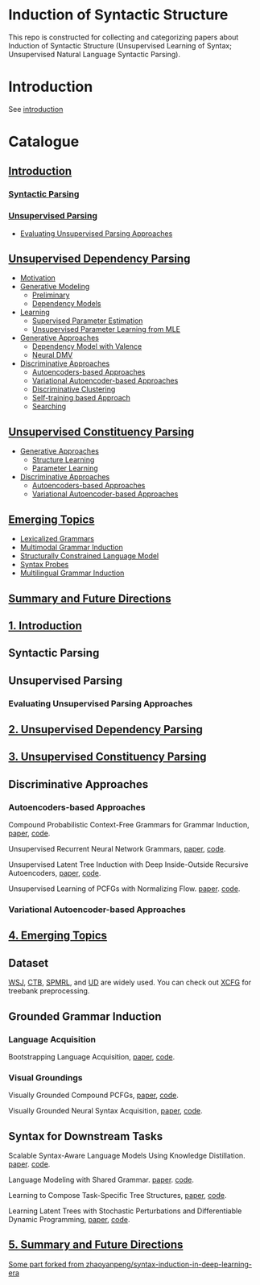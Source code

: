 # Induction of Syntactic Structure
This repo is constructed for collecting and categorizing papers about Induction of Syntactic Structure (Unsupervised Learning of Syntax; Unsupervised Natural Language Syntactic Parsing).
# Introduction
See [introduction](introduction.tex) 

# Catalogue
## [Introduction](#1)
### [Syntactic Parsing](#1.1)
### [Unsupervised Parsing](#1.2)
  - [Evaluating Unsupervised Parsing Approaches](#1.2.1)

## [Unsupervised Dependency Parsing](#2)
* [Motivation](#2.1)
* [Generative Modeling](#2.2)
  - [Preliminary](#2.2.1)
  - [Dependency Models](#2.2.2)
* [Learning](#2.3)
  - [Supervised Parameter Estimation](#2.3.1)
  - [Unsupervised Parameter Learning from MLE](#2.3.2)
* [Generative Approaches](#2.4)
  - [Dependency Model with Valence](#2.4.1)
  - [Neural DMV](#2.4.2)
* [Discriminative Approaches](#2.5)
  - [Autoencoders-based Approaches](#2.5.1)
  - [Variational Autoencoder-based Approaches](#2.5.2)
  - [Discriminative Clustering](#2.5.3)
  - [Self-training based Approach](#2.5.4)
  - [Searching](#2.5.5)

## [Unsupervised Constituency Parsing](#3)
* [Generative Approaches](#3.1)
  - [Structure Learning](#3.1.1)
  - [Parameter Learning](#3.1.2)
* [Discriminative Approaches](#3.2)
  - [Autoencoders-based Approaches](#3.2.1)
  - [Variational Autoencoder-based Approaches](#3.2.2)

## [Emerging Topics](#4)
* [Lexicalized Grammars](#4.1)
* [Multimodal Grammar Induction](#4.2)
* [Structurally Constrained Language Model](#4.3)
* [Syntax Probes](#4.4)
* [Multilingual Grammar Induction](#4.5)

## [Summary and Future Directions](#5)


## [1. Introduction](#6)

<p id="1"></p >

## Syntactic Parsing
<p id="1.1"></p >

## Unsupervised Parsing
<p id="1.2"></p >

### Evaluating Unsupervised Parsing Approaches
<p id="1.2.1"></p >


## [2. Unsupervised Dependency Parsing](#7)
<p id="2"></p >

## [3. Unsupervised Constituency Parsing](#8)

<p id="3"></p >


## Discriminative Approaches
<p id="3.2"></p >

### Autoencoders-based Approaches
<p id="3.2.1"></p >

Compound Probabilistic Context-Free Grammars for Grammar Induction, [paper](https://arxiv.org/abs/1906.10225), [code](https://github.com/harvardnlp/compound-pcfg).

Unsupervised Recurrent Neural Network Grammars, [paper](https://arxiv.org/abs/1904.03746), [code](https://github.com/harvardnlp/urnng).

Unsupervised Latent Tree Induction with Deep Inside-Outside Recursive Autoencoders, [paper](https://arxiv.org/abs/1904.02142), [code](https://github.com/iesl/diora).

Unsupervised Learning of PCFGs with Normalizing Flow. [paper](https://www.aclweb.org/anthology/P19-1234/). [code](https://github.com/lifengjin/acl_flow).

### Variational Autoencoder-based Approaches
<p id="3.2.1"></p >

## [4. Emerging Topics](#9)
<p id="4"></p >


## Dataset

[WSJ](https://catalog.ldc.upenn.edu/LDC99T42), [CTB](https://catalog.ldc.upenn.edu/LDC2005T01), [SPMRL](https://dokufarm.phil.hhu.de/spmrl2014/), and [UD](https://universaldependencies.org/) are widely used. You can check out [XCFG](https://github.com/zhaoyanpeng/xcfg) for treebank preprocessing.



## Grounded Grammar Induction

### Language Acquisition

Bootstrapping Language Acquisition, [paper](https://doi.org/10.1016/j.cognition.2017.02.009), [code](). 

### Visual Groundings

Visually Grounded Compound PCFGs, [paper](https://arxiv.org/abs/2009.12404), [code](https://github.com/zhaoyanpeng/vpcfg).

Visually Grounded Neural Syntax Acquisition, [paper](https://arxiv.org/abs/1906.02890), [code](https://github.com/ExplorerFreda/VGNSL).

## Syntax for Downstream Tasks

Scalable Syntax-Aware Language Models Using Knowledge Distillation. [paper](https://www.aclweb.org/anthology/P19-1337/). [code](#).

Language Modeling with Shared Grammar. [paper](https://www.aclweb.org/anthology/P19-1437/). [code](#).

Learning to Compose Task-Specific Tree Structures, [paper](https://arxiv.org/abs/1707.02786), [code](https://github.com/jihunchoi/unsupervised-treelstm).

Learning Latent Trees with Stochastic Perturbations and Differentiable Dynamic Programming, [paper](https://arxiv.org/abs/1906.09992), [code](https://github.com/FilippoC/diffdp).

## [5. Summary and Future Directions](#10)
<p id="5"></p >


[Some part forked from zhaoyanpeng/syntax-induction-in-deep-learning-era](https://github.com/zhaoyanpeng/syntax-induction-in-deep-learning-era)
